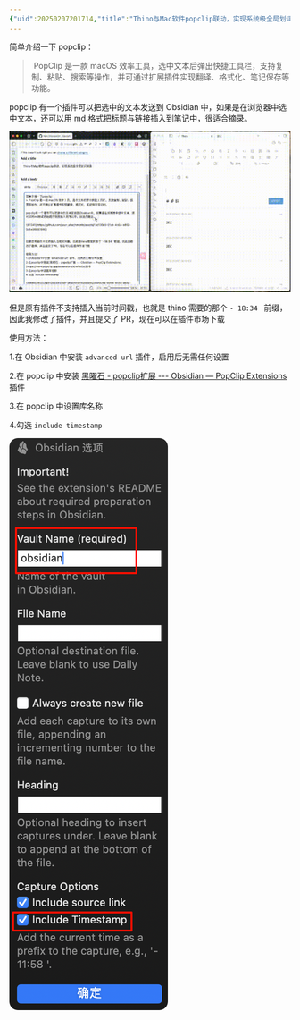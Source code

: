 ```yaml
---
{"uid":20250207201714,"title":"Thino与Mac软件popclip联动，实现系统级全局划词摘录","tags":["obsidian","obsidian插件"],"description":null,"author":"曲淡歌","modified":20250207202127,"dg-publish":true,"关联笔记":["[[../../../../105-极客/写作工具/我的工作流之如何快速记录灵感Memos|我的工作流之如何快速记录灵感Memos]]","[[memos]]","[[obcsapi]]"],"created":"2025-04-17T18:43","updated":"2025-10-06T18:07","dg-path":"Obsidian/Thino与Mac软件popclip联动-实现系统级全局划词摘录.md","permalink":"/Obsidian/Thino与Mac软件popclip联动-实现系统级全局划词摘录/","dgPassFrontmatter":true,"noteIcon":""}
---
```



简单介绍一下 popclip：

>  PopClip 是一款 macOS 效率工具，选中文本后弹出快捷工具栏，支持复制、粘贴、搜索等操作，并可通过扩展插件实现翻译、格式化、笔记保存等功能。

popclip 有一个插件可以把选中的文本发送到 Obsidian 中，如果是在浏览器中选中文本，还可以用 md 格式把标题与链接插入到笔记中，很适合摘录。

![assets/Clipboard-20250207-121434-348.gif](/img/user/107-%E6%88%91%E7%9A%84%E5%88%9B%E4%BD%9C/%E6%96%87%E5%AD%97/%E5%8D%9A%E5%AE%A2%E5%8F%91%E5%B8%83/Obsidian/assets/Clipboard-20250207-121434-348.gif)

但是原有插件不支持插入当前时间戳，也就是 thino 需要的那个 `- 18:34 ` 前缀，因此我修改了插件，并且提交了 PR，现在可以在插件市场下载

使用方法：

1.在 Obsidian 中安装 `advanced url` 插件，启用后无需任何设置

2.在 popclip 中安装 [黑曜石 - popclip扩展 --- Obsidian — PopClip Extensions](https://www.popclip.app/extensions/x/wfhk0x) 插件

3.在 popclip 中设置库名称

4.勾选 `include timestamp`

![assets/Pasted image 20250207201859.png](/img/user/107-%E6%88%91%E7%9A%84%E5%88%9B%E4%BD%9C/%E6%96%87%E5%AD%97/%E5%8D%9A%E5%AE%A2%E5%8F%91%E5%B8%83/Obsidian/assets/Pasted%20image%2020250207201859.png)
